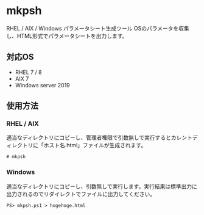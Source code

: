 # mkpsh

RHEL / AIX / Windows パラメータシート生成ツール
OSのパラメータを収集し、HTML形式でパラメータシートを出力します。

## 対応OS

* RHEL 7 / 8
* AIX 7
* Windows server 2019

## 使用方法

### RHEL / AIX

適当なディレクトリにコピーし、管理者権限で引数無しで実行するとカレントディレクトリに「ホスト名.html」ファイルが生成されます。
```
# mkpsh
```

### Windows

適当なディレクトリにコピーし、引数無しで実行します。実行結果は標準出力に出力されるのでリダイレクトでファイルに出力してください。
```
PS> mkpsh.ps1 > hogehoge.html
```
